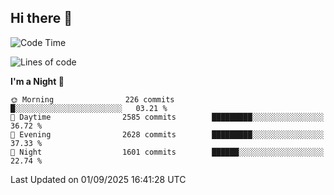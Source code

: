 ## Hi there 👋

<!--
**Wangmerlyn/Wangmerlyn** is a ✨ _special_ ✨ repository because its `README.md` (this file) appears on your GitHub profile.

Here are some ideas to get you started:

- 🔭 I’m currently working on ...
- 🌱 I’m currently learning ...
- 👯 I’m looking to collaborate on ...
- 🤔 I’m looking for help with ...
- 💬 Ask me about ...
- 📫 How to reach me: ...
- 😄 Pronouns: ...
- ⚡ Fun fact: ...
-->
<!--START_SECTION:waka-->
![Code Time](http://img.shields.io/badge/Code%20Time-528%20hrs%2034%20mins-blue)

![Lines of code](https://img.shields.io/badge/From%20Hello%20World%20I%27ve%20Written-41.6%20million%20lines%20of%20code-blue)

**I'm a Night 🦉** 

```text
🌞 Morning                226 commits         █░░░░░░░░░░░░░░░░░░░░░░░░   03.21 % 
🌆 Daytime                2585 commits        █████████░░░░░░░░░░░░░░░░   36.72 % 
🌃 Evening                2628 commits        █████████░░░░░░░░░░░░░░░░   37.33 % 
🌙 Night                  1601 commits        ██████░░░░░░░░░░░░░░░░░░░   22.74 % 
```



 Last Updated on 01/09/2025 16:41:28 UTC
<!--END_SECTION:waka-->
